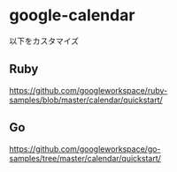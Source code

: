# google-calendar
以下をカスタマイズ
## Ruby
https://github.com/googleworkspace/ruby-samples/blob/master/calendar/quickstart/
## Go
https://github.com/googleworkspace/go-samples/tree/master/calendar/quickstart/
